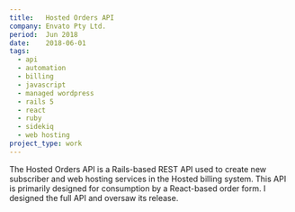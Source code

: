 ```yaml
---
title:   Hosted Orders API
company: Envato Pty Ltd.
period:  Jun 2018
date:    2018-06-01
tags:
  - api
  - automation
  - billing
  - javascript
  - managed wordpress
  - rails 5
  - react
  - ruby
  - sidekiq
  - web hosting
project_type: work
---
```


The Hosted Orders API is a Rails-based REST API used to create new subscriber
and web hosting services in the Hosted billing system. This API is primarily
designed for consumption by a React-based order form. I designed the full API
and oversaw its release.

<!--
**Biggest Challenge:** 

**Biggest Triumph:**
-->
